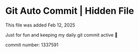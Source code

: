 # Git Auto Commit | Hidden File

This file was added Feb 12, 2025

Just for fun and keeping my daily git commit active 🤪

commit number: 1337591
